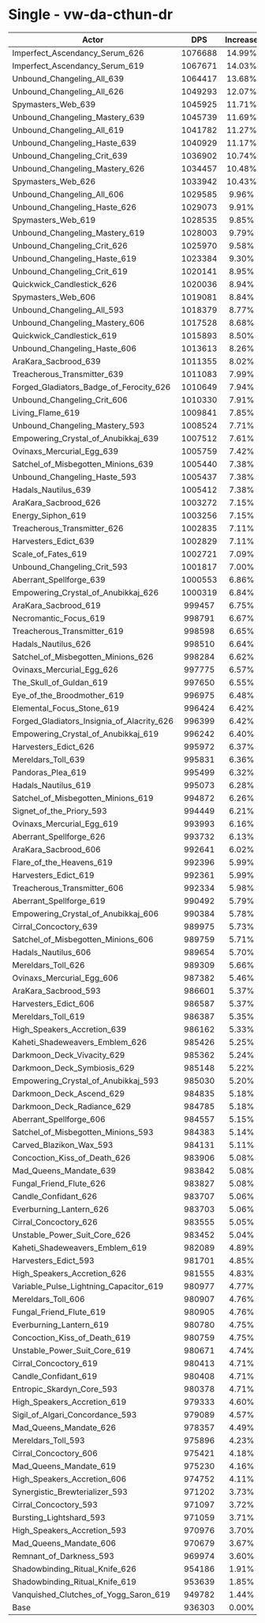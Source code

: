 # Single - vw-da-cthun-dr
| Actor | DPS | Increase |
|---|:---:|:---:|
|Imperfect_Ascendancy_Serum_626|1076688|14.99%|
|Imperfect_Ascendancy_Serum_619|1067671|14.03%|
|Unbound_Changeling_All_639|1064417|13.68%|
|Unbound_Changeling_All_626|1049293|12.07%|
|Spymasters_Web_639|1045925|11.71%|
|Unbound_Changeling_Mastery_639|1045739|11.69%|
|Unbound_Changeling_All_619|1041782|11.27%|
|Unbound_Changeling_Haste_639|1040929|11.17%|
|Unbound_Changeling_Crit_639|1036902|10.74%|
|Unbound_Changeling_Mastery_626|1034457|10.48%|
|Spymasters_Web_626|1033942|10.43%|
|Unbound_Changeling_All_606|1029585|9.96%|
|Unbound_Changeling_Haste_626|1029073|9.91%|
|Spymasters_Web_619|1028535|9.85%|
|Unbound_Changeling_Mastery_619|1028003|9.79%|
|Unbound_Changeling_Crit_626|1025970|9.58%|
|Unbound_Changeling_Haste_619|1023384|9.30%|
|Unbound_Changeling_Crit_619|1020141|8.95%|
|Quickwick_Candlestick_626|1020036|8.94%|
|Spymasters_Web_606|1019081|8.84%|
|Unbound_Changeling_All_593|1018379|8.77%|
|Unbound_Changeling_Mastery_606|1017528|8.68%|
|Quickwick_Candlestick_619|1015893|8.50%|
|Unbound_Changeling_Haste_606|1013613|8.26%|
|AraKara_Sacbrood_639|1011355|8.02%|
|Treacherous_Transmitter_639|1011083|7.99%|
|Forged_Gladiators_Badge_of_Ferocity_626|1010649|7.94%|
|Unbound_Changeling_Crit_606|1010330|7.91%|
|Living_Flame_619|1009841|7.85%|
|Unbound_Changeling_Mastery_593|1008524|7.71%|
|Empowering_Crystal_of_Anubikkaj_639|1007512|7.61%|
|Ovinaxs_Mercurial_Egg_639|1005759|7.42%|
|Satchel_of_Misbegotten_Minions_639|1005440|7.38%|
|Unbound_Changeling_Haste_593|1005437|7.38%|
|Hadals_Nautilus_639|1005412|7.38%|
|AraKara_Sacbrood_626|1003272|7.15%|
|Energy_Siphon_619|1003256|7.15%|
|Treacherous_Transmitter_626|1002835|7.11%|
|Harvesters_Edict_639|1002829|7.11%|
|Scale_of_Fates_619|1002721|7.09%|
|Unbound_Changeling_Crit_593|1001817|7.00%|
|Aberrant_Spellforge_639|1000553|6.86%|
|Empowering_Crystal_of_Anubikkaj_626|1000319|6.84%|
|AraKara_Sacbrood_619|999457|6.75%|
|Necromantic_Focus_619|998791|6.67%|
|Treacherous_Transmitter_619|998598|6.65%|
|Hadals_Nautilus_626|998510|6.64%|
|Satchel_of_Misbegotten_Minions_626|998284|6.62%|
|Ovinaxs_Mercurial_Egg_626|997775|6.57%|
|The_Skull_of_Guldan_619|997650|6.55%|
|Eye_of_the_Broodmother_619|996975|6.48%|
|Elemental_Focus_Stone_619|996424|6.42%|
|Forged_Gladiators_Insignia_of_Alacrity_626|996399|6.42%|
|Empowering_Crystal_of_Anubikkaj_619|996242|6.40%|
|Harvesters_Edict_626|995972|6.37%|
|Mereldars_Toll_639|995831|6.36%|
|Pandoras_Plea_619|995499|6.32%|
|Hadals_Nautilus_619|995073|6.28%|
|Satchel_of_Misbegotten_Minions_619|994872|6.26%|
|Signet_of_the_Priory_593|994449|6.21%|
|Ovinaxs_Mercurial_Egg_619|993993|6.16%|
|Aberrant_Spellforge_626|993732|6.13%|
|AraKara_Sacbrood_606|992641|6.02%|
|Flare_of_the_Heavens_619|992396|5.99%|
|Harvesters_Edict_619|992361|5.99%|
|Treacherous_Transmitter_606|992334|5.98%|
|Aberrant_Spellforge_619|990492|5.79%|
|Empowering_Crystal_of_Anubikkaj_606|990384|5.78%|
|Cirral_Concoctory_639|989975|5.73%|
|Satchel_of_Misbegotten_Minions_606|989759|5.71%|
|Hadals_Nautilus_606|989654|5.70%|
|Mereldars_Toll_626|989309|5.66%|
|Ovinaxs_Mercurial_Egg_606|987382|5.46%|
|AraKara_Sacbrood_593|986601|5.37%|
|Harvesters_Edict_606|986587|5.37%|
|Mereldars_Toll_619|986387|5.35%|
|High_Speakers_Accretion_639|986162|5.33%|
|Kaheti_Shadeweavers_Emblem_626|985426|5.25%|
|Darkmoon_Deck_Vivacity_629|985362|5.24%|
|Darkmoon_Deck_Symbiosis_629|985148|5.22%|
|Empowering_Crystal_of_Anubikkaj_593|985030|5.20%|
|Darkmoon_Deck_Ascend_629|984835|5.18%|
|Darkmoon_Deck_Radiance_629|984785|5.18%|
|Aberrant_Spellforge_606|984557|5.15%|
|Satchel_of_Misbegotten_Minions_593|984383|5.14%|
|Carved_Blazikon_Wax_593|984131|5.11%|
|Concoction_Kiss_of_Death_626|983906|5.08%|
|Mad_Queens_Mandate_639|983842|5.08%|
|Fungal_Friend_Flute_626|983827|5.08%|
|Candle_Confidant_626|983707|5.06%|
|Everburning_Lantern_626|983703|5.06%|
|Cirral_Concoctory_626|983555|5.05%|
|Unstable_Power_Suit_Core_626|983452|5.04%|
|Kaheti_Shadeweavers_Emblem_619|982089|4.89%|
|Harvesters_Edict_593|981701|4.85%|
|High_Speakers_Accretion_626|981555|4.83%|
|Variable_Pulse_Lightning_Capacitor_619|980977|4.77%|
|Mereldars_Toll_606|980907|4.76%|
|Fungal_Friend_Flute_619|980905|4.76%|
|Everburning_Lantern_619|980780|4.75%|
|Concoction_Kiss_of_Death_619|980759|4.75%|
|Unstable_Power_Suit_Core_619|980671|4.74%|
|Cirral_Concoctory_619|980413|4.71%|
|Candle_Confidant_619|980408|4.71%|
|Entropic_Skardyn_Core_593|980378|4.71%|
|High_Speakers_Accretion_619|979333|4.60%|
|Sigil_of_Algari_Concordance_593|979089|4.57%|
|Mad_Queens_Mandate_626|978357|4.49%|
|Mereldars_Toll_593|975896|4.23%|
|Cirral_Concoctory_606|975421|4.18%|
|Mad_Queens_Mandate_619|975230|4.16%|
|High_Speakers_Accretion_606|974752|4.11%|
|Synergistic_Brewterializer_593|971202|3.73%|
|Cirral_Concoctory_593|971097|3.72%|
|Bursting_Lightshard_593|971059|3.71%|
|High_Speakers_Accretion_593|970976|3.70%|
|Mad_Queens_Mandate_606|970679|3.67%|
|Remnant_of_Darkness_593|969974|3.60%|
|Shadowbinding_Ritual_Knife_626|954186|1.91%|
|Shadowbinding_Ritual_Knife_619|953639|1.85%|
|Vanquished_Clutches_of_Yogg_Saron_619|949782|1.44%|
|Base|936303|0.00%|
